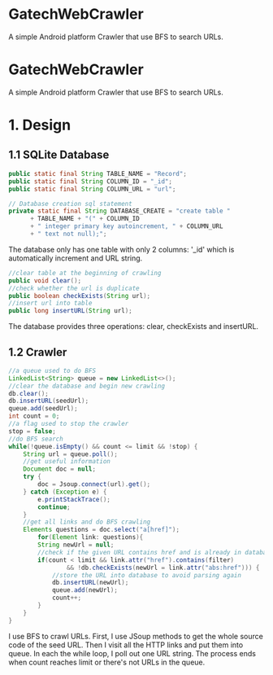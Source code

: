 # GatechWebCrawler
A simple Android platform Crawler that use BFS to search URLs.
# GatechWebCrawler
A simple Android platform Crawler that use BFS to search URLs.

# 1. Design
## 1.1 SQLite Database
```Java
public static final String TABLE_NAME = "Record";
public static final String COLUMN_ID = "_id";
public static final String COLUMN_URL = "url";

// Database creation sql statement
private static final String DATABASE_CREATE = "create table "
      + TABLE_NAME + "(" + COLUMN_ID
      + " integer primary key autoincrement, " + COLUMN_URL
      + " text not null);";
```
The database only has one table with only 2 columns: '_id' which is automatically increment and URL string.

```Java
//clear table at the beginning of crawling
public void clear();
//check whether the url is duplicate
public boolean checkExists(String url);
//insert url into table
public long insertURL(String url);
```
The database provides three operations: clear, checkExists and insertURL.

## 1.2 Crawler
```Java
//a queue used to do BFS
LinkedList<String> queue = new LinkedList<>();
//clear the database and begin new crawling
db.clear();
db.insertURL(seedUrl);
queue.add(seedUrl);
int count = 0;
//a flag used to stop the crawler
stop = false;
//do BFS search
while(!queue.isEmpty() && count <= limit && !stop) {
    String url = queue.poll();
    //get useful information
    Document doc = null;
    try {
        doc = Jsoup.connect(url).get();
    } catch (Exception e) {
        e.printStackTrace();
        continue;
    }
    //get all links and do BFS crawling
    Elements questions = doc.select("a[href]");
        for(Element link: questions){
        String newUrl = null;
        //check if the given URL contains href and is already in database
        if(count < limit && link.attr("href").contains(filter)
                && !db.checkExists(newUrl = link.attr("abs:href"))) {
            //store the URL into database to avoid parsing again
            db.insertURL(newUrl);
            queue.add(newUrl);
            count++;
        }
    }
}
```
I use BFS to crawl URLs. First, I use JSoup methods to get the whole source code of the seed URL. Then I visit all the HTTP links and put them into queue. In each the while loop, I poll out one URL string. The process ends when count reaches limit or there's not URLs in the queue.
